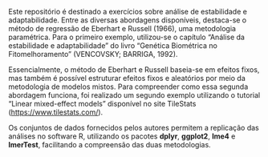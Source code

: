 Este repositório é destinado a exercícios sobre análise de estabilidade e adaptabilidade. Entre as diversas abordagens disponíveis, destaca-se o método de regressão de Eberhart e Russell (1966), uma metodologia paramétrica. Para o primeiro exemplo, utilizou-se o capítulo “Análise da estabilidade e adaptabilidade” do livro “Genética Biométrica no Fitomelhoramento” (VENCOVSKY; BARRIGA, 1992).

Essencialmente, o método de Eberhart e Russell baseia-se em efeitos fixos, mas também é possível estruturar efeitos fixos e aleatórios por meio da metodologia de modelos mistos. Para compreender como essa segunda abordagem funciona, foi realizado um segundo exemplo utilizando o tutorial “Linear mixed-effect models” disponível no site TileStats (https://www.tilestats.com/).

Os conjuntos de dados fornecidos pelos autores permitem a replicação das análises no software R, utilizando os pacotes **dplyr**, **ggplot2**, **lme4** e **lmerTest**, facilitando a compreensão das duas metodologias.
